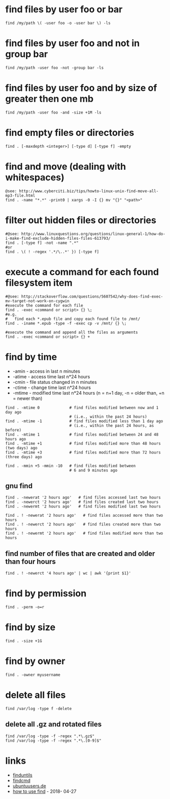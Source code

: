 # find files by user foo or bar

```
find /my/path \( -user foo -o -user bar \) -ls
```

# find files by user foo and not in group bar

```
find /my/path -user foo -not -group bar -ls
```

# find files by user foo and by size of greater then one mb

```
find /my/path -user foo -and -size +1M -ls
```

# find empty files or directories

```
find . [-maxdepth <integer>] [-type d] [-type f] -empty
```

# find and move (dealing with whitespaces)

```
@see: http://www.cyberciti.biz/tips/howto-linux-unix-find-move-all-mp3-file.html
find . -name "*.*" -print0 | xargs -0 -I {} mv "{}" "<path>"
```

# filter out hidden files or directories

```
#@see: http://www.linuxquestions.org/questions/linux-general-1/how-do-i-make-find-exclude-hidden-files-files-613793/
find . [-type f] -not -name ".*"
#or
find . \( ! -regex '.*/\..*' }) [-type f]
```

# execute a command for each found filesystem item

```
#@see: http://stackoverflow.com/questions/5607542/why-does-find-exec-mv-target-not-work-on-cygwin
#execute the command for each file
find . -exec <command or script> {} \;
#e.g.
#   find each *.epub file and copy each found file to /mnt/
find . -iname *.epub -type -f -exec cp -v /mnt/ {} \;

#execute the command and append all the files as arguments
find . -exec <command or script> {} +
```

# find by time

* -amin     -   access in last n minutes
* -atime    -   access time last n*24 hours
* -cmin     -   file status changed in n minutes
* -ctime    -   change time last n\*24 hours
* -mtime    -   modified time last n\*24 hours (n = n+1 day, -n = older than, +n = newer than)

```
find . -mtime 0             # find files modified between now and 1 day ago
                            # (i.e., within the past 24 hours)
find . -mtime -1            # find files modified less than 1 day ago
                            # (i.e., within the past 24 hours, as before)
find . -mtime 1             # find files modified between 24 and 48 hours ago
find . -mtime +1            # find files modified more than 48 hours (two days) ago
find . -mtime +3            # find files modified more than 72 hours (three days) ago

find . -mmin +5 -mmin -10   # find files modified between
                            # 6 and 9 minutes ago
```

## gnu find

```
find . -newerat '2 hours ago'   # find files accessed last two hours
find . -newerct '2 hours ago'   # find files created last two hours
find . -newermt '2 hours ago'   # find files modified last two hours
```

```
find . ! -newerat '2 hours ago'   # find files accessed more than two hours
find . ! -newerct '2 hours ago'   # find files created more than two hours
find . ! -newermt '2 hours ago'   # find files modified more than two hours
```

## find number of files that are created and older than four hours

```
find . ! -newerct '4 hours ago' | wc | awk '{print $1}'
```

# find by permission

```
find . -perm -o=r
```

# find by size

```
find . -size +1G
```

# find by owner

```
find . -owner myusername
```

# delete all files

```
find /var/log -type f -delete
```

## delete all .gz and rotated files

```
find /var/log -type -f -regex ".*\.gz$"
find /var/log -type -f -regex ".*\.[0-9]$"
```

# links

* [finduntils](http://www.gnu.org/software/findutils/findutils.html)
* [findcmd](http://content.hccfl.edu/pollock/unix/findcmd.htm)
* [ubuntuusers.de](http://wiki.ubuntuusers.de/find)
* [how to use find](https://opensource.com/article/18/4/how-use-find-linux) - 2018- 04-27
